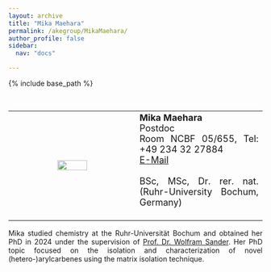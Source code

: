 ```yaml
---
layout: archive
title: "Mika Maehara"
permalink: /akegroup/MikaMaehara/
author_profile: false
sidebar:
  nav: "docs"

---
```


{% include base_path %}

<font size="2"><br/></font>
<table> <style>table, th, td {border: transparent;}</style> <tr>
<td style="width:50%;" align="center" valign="middle"><img src="https://AKEckhardt.github.io/images/Mika_2024.jpg" width="50%" height="auto%" align="middle"></td>
<td style="width:50%;" align="justify" valign="middle">
<font size="4">
<b>Mika Maehara</b><br/>
Postdoc<br/>
Room NCBF 05/655, Tel: +49 234 32 27884<br/>
<a href="mailto:Mika.Maehara@ruhr-uni-bochum.de">E-Mail</a><br/>
<br/>
BSc, MSc, Dr. rer. nat. (Ruhr-University Bochum, Germany)<br/>
<br/>

</font>
</td>
</tr></table>

<p style='text-align: justify;'>
Mika studied chemistry at the Ruhr-Universität Bochum and obtained her PhD in 2024 under the supervision of <a href="https://www.ruhr-uni-bochum.de/oc2/">Prof. Dr. Wolfram Sander</a>. 
Her PhD topic focused on the isolation and characterization of novel (hetero-)arylcarbenes using the matrix isolation technique.
</p>






